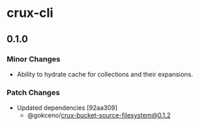 # crux-cli

## 0.1.0

### Minor Changes

- Ability to hydrate cache for collections and their expansions.

### Patch Changes

- Updated dependencies [92aa309]
  - @gokceno/crux-bucket-source-filesystem@0.1.2
